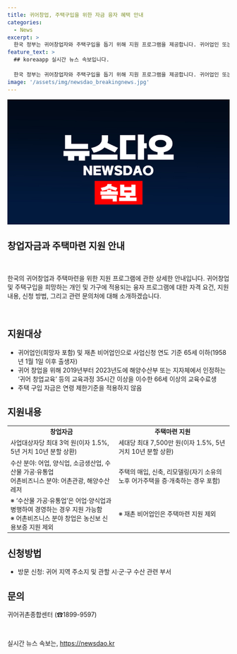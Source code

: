```yaml
---
title: 귀어창업, 주택구입을 위한 자금 융자 혜택 안내
categories:
  - News
excerpt: >
  한국 정부는 귀어창업자와 주택구입을 돕기 위해 지원 프로그램을 제공합니다. 귀어업인 또는 재촌 비어업인으로 사업을 시작한 이들이 대상이며, 최대 3억 원의 창업자금과 최대 7,500만 원의 주택마련 지원이 제공됩니다. 또한, 어업, 양식업, 소금생산업, 수산물 가공·유통업, 어촌관광, 해양수산레저 등의 분야에서 사업을 하는 경우 추가 혜택을 받을 수 있습니다. 자세한 내용은 지역 주소지의 관할 부서나 귀촌종합센터로 문의할 수 있습니다.
feature_text: >
  ## koreaapp 실시간 뉴스 속보입니다.

  한국 정부는 귀어창업자와 주택구입을 돕기 위해 지원 프로그램을 제공합니다. 귀어업인 또는 재촌 비어업인으로 사업을 시작한 이들이 대상이며, 최대 3억 원의 창업자금과 최대 7,500만 원의 주택마련 지원이 제공됩니다. 또한, 어업, 양식업, 소금생산업, 수산물 가공·유통업, 어촌관광, 해양수산레저 등의 분야에서 사업을 하는 경우 추가 혜택을 받을 수 있습니다. 자세한 내용은 지역 주소지의 관할 부서나 귀촌종합센터로 문의할 수 있습니다.
image: '/assets/img/newsdao_breakingnews.jpg'
---
```


<p><img src="/assets/img/newsdao_breakingnews.jpg" alt="koreaapp 속보" /></p>

<h2 data-ke-size="size26">창업자금과 주택마련 지원 안내</h2>

<p data-ke-size="size16">&nbsp;</p>

<p>한국의 귀어창업과 주택마련을 위한 지원 프로그램에 관한 상세한 안내입니다. 귀어창업 및 주택구입을 희망하는 개인 및 가구에 적용되는 융자 프로그램에 대한 자격 요건, 지원 내용, 신청 방법, 그리고 관련 문의처에 대해 소개하겠습니다.</p>

<p data-ke-size="size16">&nbsp;</p>

<h2 data-ke-size="size24">지원대상</h2>

<ul>
  <li>귀어업인(희망자 포함) 및 재촌 비어업인으로 사업신청 연도 기준 65세 이하(1958년 1월 1일 이후 출생자)</li>
  <li>귀어 창업을 위해 2019년부터 2023년도에 해양수산부 또는 지자체에서 인정하는 ‘귀어 창업교육’ 등의 교육과정 35시간 이상을 이수한 66세 이상의 교육수료생</li>
  <li>주택 구입 자금은 연령 제한기준을 적용하지 않음</li>
</ul>

<h2 data-ke-size="size24">지원내용</h2>

<table>
  <tr>
    <td style="text-align: center; height: 17px;"><b>창업자금</b></td>
    <td style="text-align: center; height: 17px;"><b>주택마련 지원</b></td>
  </tr>
  <tr>
    <td>사업대상자당 최대 3억 원(이자 1.5%, 5년 거치 10년 분할 상환)</td>
    <td>세대당 최대 7,500만 원(이자 1.5%, 5년 거치 10년 분할 상환)</td>
  </tr>
  <tr>
    <td>수산 분야: 어업, 양식업, 소금생산업, 수산물 가공·유통업<br>어촌비즈니스 분야: 어촌관광, 해양수산레저</td>
    <td>주택의 매입, 신축, 리모델링(자기 소유의 노후 어가주택을 증·개축하는 경우 포함)</td>
  </tr>
  <tr>
    <td>※ ‘수산물 가공·유통업’은 어업·양식업과 병행하여 경영하는 경우 지원 가능함<br>※ 어촌비즈니스 분야 창업은 농신보 신용보증 지원 제외</td>
    <td>※ 재촌 비어업인은 주택마련 지원 제외</td>
  </tr>
</table>

<h2 data-ke-size="size24">신청방법</h2>

<ul>
  <li>방문 신청: 귀어 지역 주소지 및 관할 시·군·구 수산 관련 부서</li>
</ul>

<h2 data-ke-size="size24">문의</h2>

<p data-ke-size="size16">귀어귀촌종합센터 (☎1899-9597)</p>

<p data-ke-size="size16">&nbsp;</p>

<p data-ke-size="size16"></p>
실시간 뉴스 속보는, <a href="https://newsdao.kr" rel="dofollow">https://newsdao.kr</a>


